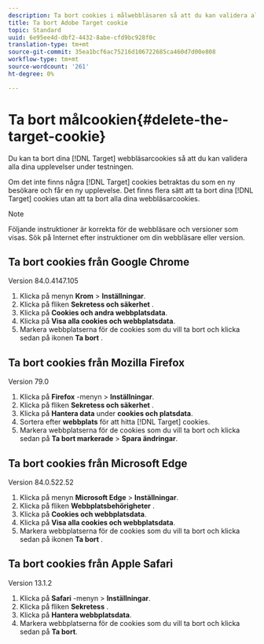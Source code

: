 ```yaml
---
description: Ta bort cookies i målwebbläsaren så att du kan validera alla dina upplevelser.
title: Ta bort Adobe Target cookie
topic: Standard
uuid: 6e95ee4d-dbf2-4432-8abe-cfd9bc928f0c
translation-type: tm+mt
source-git-commit: 35ea1bcf6ac75216d106722685ca460d7d00e808
workflow-type: tm+mt
source-wordcount: '261'
ht-degree: 0%

---
```



# Ta bort målcookien{#delete-the-target-cookie}

Du kan ta bort dina [!DNL Target] webbläsarcookies så att du kan validera alla dina upplevelser under testningen.

Om det inte finns några [!DNL Target] cookies betraktas du som en ny besökare och får en ny upplevelse. Det finns flera sätt att ta bort dina [!DNL Target] cookies utan att ta bort alla dina webbläsarcookies.

>[!NOTE]
>
>Följande instruktioner är korrekta för de webbläsare och versioner som visas. Sök på Internet efter instruktioner om din webbläsare eller version.

## Ta bort cookies från Google Chrome

Version 84.0.4147.105

1. Klicka på menyn **Krom** > **Inställningar**.
1. Klicka på fliken **Sekretess och säkerhet** .
1. Klicka på **Cookies och andra webbplatsdata**.
1. Klicka på **Visa alla cookies och webbplatsdata**.
1. Markera webbplatserna för de cookies som du vill ta bort och klicka sedan på ikonen **Ta bort** .

## Ta bort cookies från Mozilla Firefox

Version 79.0

1. Klicka på **Firefox** -menyn > **Inställningar**.
1. Klicka på fliken **Sekretess och säkerhet** .
1. Klicka på **Hantera data** under **cookies och platsdata**.
1. Sortera efter **webbplats** för att hitta [!DNL Target] cookies.
1. Markera webbplatserna för de cookies som du vill ta bort och klicka sedan på **Ta bort markerade** > **Spara ändringar**.

## Ta bort cookies från Microsoft Edge

Version 84.0.522.52

1. Klicka på menyn **Microsoft Edge** > **Inställningar**.
1. Klicka på fliken **Webbplatsbehörigheter** .
1. Klicka på **Cookies och webbplatsdata**.
1. Klicka på **Visa alla cookies och webbplatsdata**.
1. Markera webbplatserna för de cookies som du vill ta bort och klicka sedan på ikonen **Ta bort** .

## Ta bort cookies från Apple Safari

Version 13.1.2

1. Klicka på **Safari** -menyn > **Inställningar**.
1. Klicka på fliken **Sekretess** .
1. Klicka på **Hantera webbplatsdata**.
1. Markera webbplatserna för de cookies som du vill ta bort och klicka sedan på **Ta bort**.
